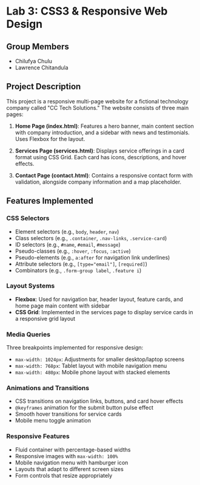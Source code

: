 # Lab 3: CSS3 & Responsive Web Design

## Group Members

- Chilufya Chulu
- Lawrence Chitandula

## Project Description

This project is a responsive multi-page website for a fictional technology company called "CC Tech Solutions." The website consists of three main pages:

1. **Home Page (index.html)**: Features a hero banner, main content section with company introduction, and a sidebar with news and testimonials. Uses Flexbox for the layout.

2. **Services Page (services.html)**: Displays service offerings in a card format using CSS Grid. Each card has icons, descriptions, and hover effects.

3. **Contact Page (contact.html)**: Contains a responsive contact form with validation, alongside company information and a map placeholder.

## Features Implemented

### CSS Selectors

- Element selectors (e.g., `body`, `header`, `nav`)
- Class selectors (e.g., `.container`, `.nav-links`, `.service-card`)
- ID selectors (e.g., `#name`, `#email`, `#message`)
- Pseudo-classes (e.g., `:hover`, `:focus`, `:active`)
- Pseudo-elements (e.g., `a:after` for navigation link underlines)
- Attribute selectors (e.g., `[type="email"]`, `[required]`)
- Combinators (e.g., `.form-group label`, `.feature i`)

### Layout Systems

- **Flexbox**: Used for navigation bar, header layout, feature cards, and home page main content with sidebar
- **CSS Grid**: Implemented in the services page to display service cards in a responsive grid layout

### Media Queries

Three breakpoints implemented for responsive design:

- `max-width: 1024px`: Adjustments for smaller desktop/laptop screens
- `max-width: 768px`: Tablet layout with mobile navigation menu
- `max-width: 480px`: Mobile phone layout with stacked elements

### Animations and Transitions

- CSS transitions on navigation links, buttons, and card hover effects
- `@keyframes` animation for the submit button pulse effect
- Smooth hover transitions for service cards
- Mobile menu toggle animation

### Responsive Features

- Fluid container with percentage-based widths
- Responsive images with `max-width: 100%`
- Mobile navigation menu with hamburger icon
- Layouts that adapt to different screen sizes
- Form controls that resize appropriately

